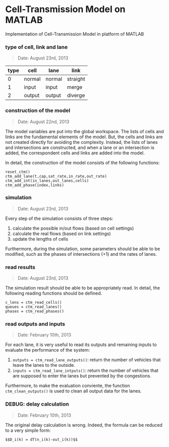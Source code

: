 # Cell-Transmission Model on MATLAB

Implementation of Cell-Transmission Model in platform of MATLAB

### type of cell, link and lane
> Date: August 23rd, 2013

type | cell   | lane   | link
-----|--------|--------|----------
0    | normal | normal | straight
1    | input  | input  | merge
2    | output | output | diverge

### construction of the model
> Date: August 22nd, 2013

The model variables are put into the global workspace. The lists of cells and links are the fundamental elements of the model. But, the cells and links are not created directly for avoiding the complexity. Instead, the lists of lanes and intersections are constructed, and when a lane or an intersection is added, the correspondent cells and links are added into the model.

In detail, the construction of the model consists of the following functions:

    reset_ctm()
    ctm_add_lane(t,cap,sat_rate,in_rate,out_rate)
    ctm_add_int(in_lanes,out_lanes,cells)
    ctm_add_phase(index,links)

### simulation
> Date: August 23rd, 2013

Every step of the simulation consists of three steps:

1. calculate the possible in/out flows (based on cell settings)
2. calculate the real flows (based on link settings)
3. update the lengths of cells

Furthermore, during the simulation, some parameters should be able to be modified, such as the phases of intersections (+1) and the rates of lanes.

### read results
> Date: August 23rd, 2013

The simulation result should be able to be appropriately read. In detail, the following reading functions should be defined.

    c_lens = ctm_read_cells()
    queues = ctm_read_lanes()
    phases = ctm_read_phases()

### read outputs and inputs
> Date: February 10th, 2013

For each lane, it is very useful to read its outputs and remaining inputs to evaluate the performance of the system:

1. `outputs = ctm_read_lane_outputs()`: return the number of vehicles that leave the lanes to the outside.
2. `inputs = ctm_read_lane_intputs()`: return the number of vehicles that are supposed to enter the lanes but prevented by the congestions.

Furthermore, to make the evaluation conviente, the function `ctm_clean_outputs()` is used to clean all output data for the lanes.

### DEBUG: delay calculation
> Date: February 10th, 2013

The original delay calculation is wrong. Indeed, the formula can be reduced to a very simple form:

	$$D_i(k) = dT(n_i(k)-out_i(k))$$

